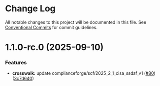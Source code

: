 # Change Log

All notable changes to this project will be documented in this file.
See [Conventional Commits](https://conventionalcommits.org) for commit guidelines.

# 1.1.0-rc.0 (2025-09-10)


### Features

* **crosswalk:** update complianceforge/scf/2025_2_1_cisa_ssdaf_v1 ([#80](https://github.com/zerobias-org/crosswalk/issues/80)) ([3c7d640](https://github.com/zerobias-org/crosswalk/commit/3c7d64068f13437cbb7d5f9a535bfe0033eda8d7))
